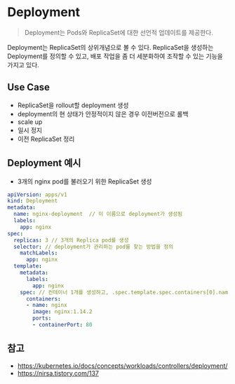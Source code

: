 # Deployment
> Deployment는 Pods와 ReplicaSet에 대한 선언적 업데이트를 제공한다.

Deployment는 ReplicaSet의 상위개념으로 볼 수 있다. 
ReplicaSet을 생성하는 Deployment를 정의할 수 있고, 배포 작업을 좀 더 세분화하여 조작할 수 있는 기능을 가지고 있다.


## Use Case
- ReplicaSet을 rollout할 deployment 생성
- deployment의 현 상태가 안정적이지 않은 경우 이전버전으로 롤백
- scale up
- 일시 정지 
- 이전 ReplicaSet 정리

## Deployment 예시
- 3개의 nginx pod를 불러오기 위한 ReplicaSet 생성
```yaml
apiVersion: apps/v1
kind: Deployment
metadata:
  name: nginx-deployment  // 이 이름으로 deployment가 생성됨
  labels:
    app: nginx
spec:
  replicas: 3 // 3개의 Replica pod를 생성
  selector: // deployment가 관리하는 pod를 찾는 방법을 정의
    matchLabels:
      app: nginx
  template:
    metadata:
      labels:
        app: nginx
    spec: // 컨테이너 1개를 생성하고, .spec.template.spec.containers[0].name 필드를 사용해서 nginx 이름을 붙인다.
      containers:
      - name: nginx
        image: nginx:1.14.2
        ports:
        - containerPort: 80

```

## 참고
- https://kubernetes.io/docs/concepts/workloads/controllers/deployment/
- https://nirsa.tistory.com/137
